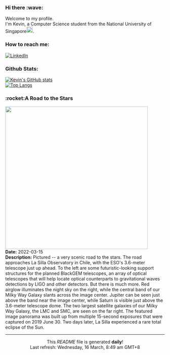 <h3>Hi there :wave:</h3>

Welcome to my profile.   
I'm Kevin, a Computer Science student from the National University of Singapore<img src="https://img.icons8.com/color/96/000000/singapore-circular.png" width="20px"/>.</p>

<h3>How to reach me: </h3>
<a href="https://www.linkedin.com/in/kevin-foong/"><img alt="LinkedIn" src="https://img.shields.io/badge/linkedin-%230077B5.svg?&style=for-the-badge&logo=linkedin&logoColor=white" /></a> 

<h3>Github Stats: </h3> 

[![Kevin's GitHub stats](https://github-readme-stats.vercel.app/api?username=kevin9foong&theme=tokyonight)](https://github.com/anuraghazra/github-readme-stats) <br/>
[![Top Langs](https://github-readme-stats.vercel.app/api/top-langs/?username=kevin9foong&layout=compact&theme=tokyonight)](https://github.com/anuraghazra/github-readme-stats)

<h3>:rocket:A Road to the Stars</h3> 
<img width="450" src="https:&#x2F;&#x2F;apod.nasa.gov&#x2F;apod&#x2F;image&#x2F;2203&#x2F;Road2Stars_EsoHoralek_4000.jpg" /><br/>
<b>Date:</b> 2022-03-15<br/>
<b>Description:</b> Pictured -- a very scenic road to the stars.  The road approaches La Silla Observatory in Chile, with the ESO&#39;s 3.6-meter telescope just up ahead. To the left are some futuristic-looking support structures for the planned BlackGEM telescopes, an array of optical telescopes that will help locate optical counterparts to gravitational waves detections by LIGO and other detectors.  But there is much more. Red airglow illuminates the night sky on the right, while the central band of our Milky Way Galaxy slants across the image center. Jupiter can be seen just above the band near the image center, while Saturn is visible just above the 3.6-meter telescope dome. The two largest satellite galaxies of our Milky Way Galaxy, the LMC and SMC, are seen on the far right. The featured image panorama was built up from multiple 15-second exposures that were captured on 2019 June 30.  Two days later, La Silla experienced a rare total eclipse of the Sun.<br/>

------------
<p align="center">This <i>README</i> file is generated <b>daily</b>!</br>
Last refresh: Wednesday, 16 March, 8:49 am GMT+8<br />